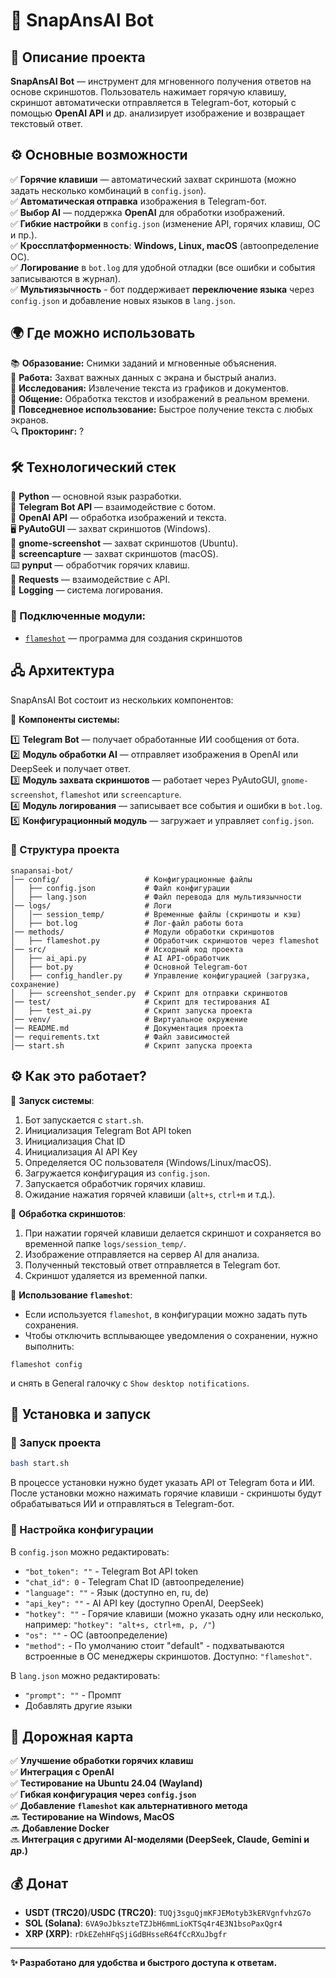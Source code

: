 # 📸 SnapAnsAI Bot

## 📌 Описание проекта

**SnapAnsAI Bot** — инструмент для мгновенного получения ответов на основе скриншотов. Пользователь нажимает горячую клавишу, скриншот автоматически отправляется в Telegram-бот, который с помощью **OpenAI API** и др. анализирует изображение и возвращает текстовый ответ.

## ⚙️ Основные возможности

✅ **Горячие клавиши** — автоматический захват скриншота (можно задать несколько комбинаций в `config.json`).  
✅ **Автоматическая отправка** изображения в Telegram-бот.  
✅ **Выбор AI** — поддержка **OpenAI** для обработки изображений.  
✅ **Гибкие настройки** в `config.json` (изменение API, горячих клавиш, ОС и пр.).  
✅ **Кроссплатформенность**: **Windows, Linux, macOS** (автоопределение ОС).  
✅ **Логирование** в `bot.log` для удобной отладки (все ошибки и события записываются в журнал).  
✅ **Мультиязычность** - бот поддерживает **переключение языка** через `config.json` и добавление новых языков в `lang.json`.

## 🌍 Где можно использовать

📚 **Образование:** Снимки заданий и мгновенные объяснения.  
💼 **Работа:** Захват важных данных с экрана и быстрый анализ.  
🧪 **Исследования:** Извлечение текста из графиков и документов.  
💬 **Общение:** Обработка текстов и изображений в реальном времени.  
🏃 **Повседневное использование:** Быстрое получение текста с любых экранов.  
🔍 **Прокторинг:** ?

## 🛠️ Технологический стек

🐍 **Python** — основной язык разработки.  
🤖 **Telegram Bot API** — взаимодействие с ботом.  
🧠 **OpenAI API** — обработка изображений и текста.  
🖥️ **PyAutoGUI** — захват скриншотов (Windows).  
🐧 **gnome-screenshot** — захват скриншотов (Ubuntu).  
🍏 **screencapture** — захват скриншотов (macOS).  
⌨️ **pynput** — обработчик горячих клавиш.  
🔗 **Requests** — взаимодействие с API.  
📜 **Logging** — система логирования.

### 🔌 Подключенные модули:
- [`flameshot`](https://github.com/flameshot-org/flameshot/) — программа для создания скриншотов

## 🖧 Архитектура

SnapAnsAI Bot состоит из нескольких компонентов:

📌 **Компоненты системы:**

1️⃣ **Telegram Bot** — получает обработанные ИИ сообщения от бота.  
2️⃣ **Модуль обработки AI** — отправляет изображения в OpenAI или DeepSeek и получает ответ.  
3️⃣ **Модуль захвата скриншотов** — работает через PyAutoGUI, `gnome-screenshot`, `flameshot` или `screencapture`.  
4️⃣ **Модуль логирования** — записывает все события и ошибки в `bot.log`.  
5️⃣ **Конфигурационный модуль** — загружает и управляет `config.json`.

### **📂 Структура проекта**

``` 
snapansai-bot/
│── config/                   # Конфигурационные файлы
│   ├── config.json           # Файл конфигурации
│   ├── lang.json             # Файл перевода для мультиязычности
│── logs/                     # Логи
│   │── session_temp/         # Временные файлы (скриншоты и кэш)
│   ├── bot.log               # Лог-файл работы бота
│── methods/                  # Модули обработки скриншотов
│   ├── flameshot.py          # Обработчик скриншотов через flameshot
│── src/                      # Исходный код проекта
│   ├── ai_api.py             # AI API-обработчик
│   ├── bot.py                # Основной Telegram-бот
│   ├── config_handler.py     # Управление конфигурацией (загрузка, сохранение)
│   ├── screenshot_sender.py  # Скрипт для отправки скриншотов
│── test/                     # Скрипт для тестирования AI
│   ├── test_ai.py            # Скрипт запуска проекта
│── venv/                     # Виртуальное окружение
│── README.md                 # Документация проекта
│── requirements.txt          # Файл зависимостей
│── start.sh                  # Скрипт запуска проекта
```

## ⚙️ Как это работает?

🔹 **Запуск системы**:
1. Бот запускается с `start.sh`.
2. Инициализация Telegram Bot API token
3. Инициализация Chat ID
4. Инициализация AI API Key
2. Определяется ОС пользователя (Windows/Linux/macOS).
3. Загружается конфигурация из `config.json`.
4. Запускается обработчик горячих клавиш.
5. Ожидание нажатия горячей клавиши (`alt+s`, `ctrl+m` и т.д.).

🔹 **Обработка скриншотов**:
1. При нажатии горячей клавиши делается скриншот и сохраняется во временной папке `logs/session_temp/`.
2. Изображение отправляется на сервер AI для анализа.
3. Полученный текстовый ответ отправляется в Telegram бот.
4. Скриншот удаляется из временной папки.

🔹 **Использование `flameshot`**:
- Если используется `flameshot`, в конфигурации можно задать путь сохранения.
- Чтобы отключить всплывающее уведомления о сохранении, нужно выполнить:
```
flameshot config
```
и снять в General галочку с `Show desktop notifications`.

## 🔧 Установка и запуск

### 🔄 Запуск проекта

```bash
bash start.sh
```

В процессе установки нужно будет указать API от Telegram бота и ИИ. После установки можно нажимать горячие клавиши - скриншоты будут обрабатываться ИИ и отправляться в Telegram-бот.

### 🔄 Настройка конфигурации

В `config.json` можно редактировать:

- `"bot_token": ""` - Telegram Bot API token
- `"chat_id": 0` - Telegram Chat ID (автоопределение)
- `"language": ""` - Язык (доступно en, ru, de)
- `"api_key": ""` - AI API key (доступно OpenAI, DeepSeek)
- `"hotkey": ""` - Горячие клавиши (можно указать одну или несколько, например: `"hotkey": "alt+s, ctrl+m, p, /"`)
- `"os": ""` - ОС (автоопределение)
- `"method":` - По умолчанию стоит "default" - подхватываются встроенные в ОС менеджеры скриншотов. Доступно: `"flameshot"`.

В `lang.json` можно редактировать:

- `"prompt": ""` - Промпт
- Добавлять другие языки

## **🔮 Дорожная карта**

✅ **Улучшение обработки горячих клавиш**  
✅ **Интеграция с OpenAI**  
✅ **Тестирование на Ubuntu 24.04 (Wayland)**  
✅ **Гибкая конфигурация через `config.json`**  
✅ **Добавление `flameshot` как альтернативного метода**  
🔜 **Тестирование на Windows, MacOS**  
🔜 **Добавление Docker**  
🔜 **Интеграция с другими AI-моделями (DeepSeek, Claude, Gemini и др.)**

## 💰 Донат

- **USDT (TRC20)**/**USDC (TRC20)**: `TUQj3sguQjmKFJEMotyb3kERVgnfvhzG7o`
- **SOL (Solana)**: `6VA9oJbkszteTZJbH6mmLioKTSq4r4E3N1bsoPaxQgr4`
- **XRP (XRP)**: `rDkEZehHFqSjiGdBHsseR64fCcRXuJbgfr`

---

**✨ Разработано для удобства и быстрого доступа к ответам.**

